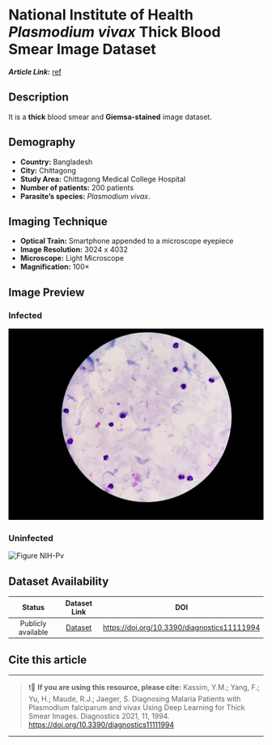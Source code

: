 # **National Institute of Health _Plasmodium vivax_ Thick Blood Smear Image Dataset**  
**_Article Link_:** [ref](https://www.mdpi.com/2075-4418/11/11/1994)

## **Description**
It is a **thick** blood smear and **Giemsa-stained** image dataset.

## **Demography**
+ **Country:** Bangladesh
+ **City:** Chittagong
+ **Study Area:** Chittagong Medical College Hospital
+ **Number of patients:** 200 patients 
+ **Parasite’s species:** _Plasmodium vivax_.

## **Imaging Technique**
+ **Optical Train:** Smartphone appended to a microscope eyepiece
+ **Image Resolution:** 3024 x 4032
+ **Microscope:** Light Microscope
+ **Magnification:** 100×

## **Image Preview**
### **Infected**
![Figure NIH-Pv](https://github.com/ItunuIsewon/Malaria-Blood-Smear-Images/blob/main/Images/NIH-%20Pv.jpg)


### **Uninfected**
![Figure NIH-Pv](https://github.com/ItunuIsewon/Malaria-Blood-Smear-Images/blob/main/Images/NIH%20uninfected.png)


## **Dataset Availability**
|**Status**|**Dataset Link**|**DOI**|
|:---:|:---:|:---:|
|Publicly available| [Dataset](https://lhncbc.nlm.nih.gov/LHC-research/LHC-projects/image-processing/malaria-datasheet.html)|https://doi.org/10.3390/diagnostics11111994|


## **Cite this article**
---
>
> ❗🛑 **If you are using this resource, please cite:** Kassim, Y.M.; Yang, F.; Yu, H.; Maude, R.J.; Jaeger, S. Diagnosing Malaria Patients with Plasmodium falciparum and vivax Using Deep Learning for Thick Smear Images. Diagnostics 2021, 11, 1994. https://doi.org/10.3390/diagnostics11111994
>
---
